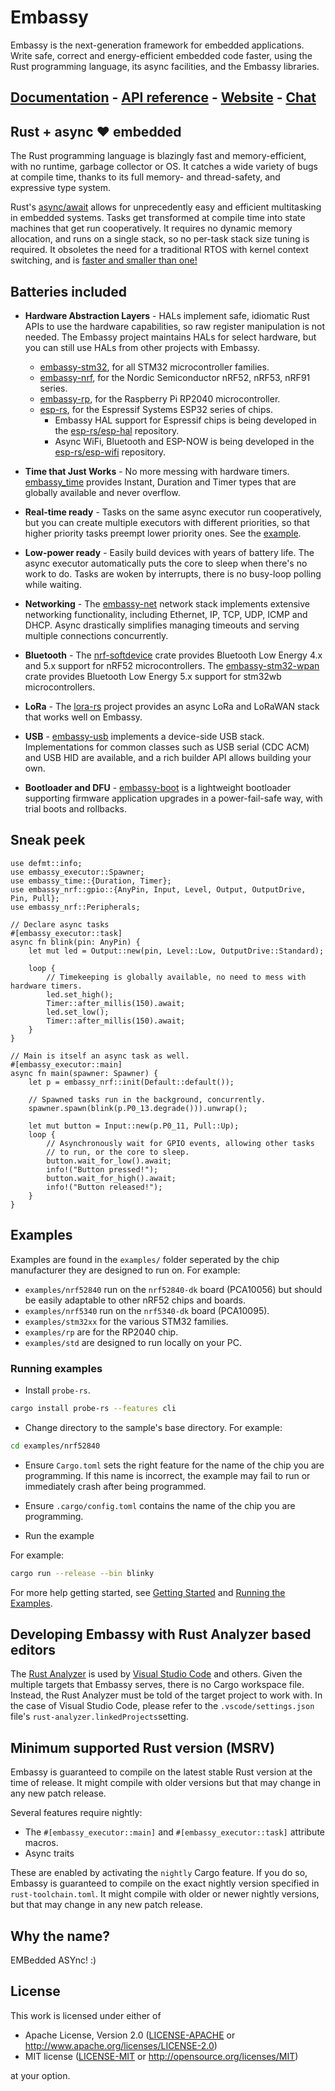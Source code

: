 # Embassy

Embassy is the next-generation framework for embedded applications. Write safe, correct and energy-efficient embedded code faster, using the Rust programming language, its async facilities, and the Embassy libraries.

## <a href="https://embassy.dev/dev/index.html">Documentation</a> - <a href="https://docs.embassy.dev/">API reference</a> - <a href="https://embassy.dev/">Website</a> - <a href="https://matrix.to/#/#embassy-rs:matrix.org">Chat</a>
## Rust + async ❤️ embedded

The Rust programming language is blazingly fast and memory-efficient, with no runtime, garbage collector or OS. It catches a wide variety of bugs at compile time, thanks to its full memory- and thread-safety, and expressive type system. 

Rust's <a href="https://rust-lang.github.io/async-book/">async/await</a> allows for unprecedently easy and efficient multitasking in embedded systems. Tasks get transformed at compile time into state machines that get run cooperatively. It requires no dynamic memory allocation, and runs on a single stack,  so no per-task stack size tuning is required. It obsoletes the need for a traditional RTOS with kernel context switching, and is <a href="https://tweedegolf.nl/en/blog/65/async-rust-vs-rtos-showdown">faster and smaller than one!</a>

## Batteries included

- **Hardware Abstraction Layers** - HALs implement safe, idiomatic Rust APIs to use the hardware capabilities, so raw register manipulation is not needed. The Embassy project maintains HALs for select hardware, but you can still use HALs from other projects with Embassy.
  - <a href="https://docs.embassy.dev/embassy-stm32/">embassy-stm32</a>, for all STM32 microcontroller families.
  - <a href="https://docs.embassy.dev/embassy-nrf/">embassy-nrf</a>, for the Nordic Semiconductor nRF52, nRF53, nRF91 series.
  - <a href="https://docs.embassy.dev/embassy-rp/">embassy-rp</a>, for the Raspberry Pi RP2040 microcontroller.
  - <a href="https://github.com/esp-rs">esp-rs</a>, for the Espressif Systems ESP32 series of chips.
    - Embassy HAL support for Espressif chips is being developed in the [esp-rs/esp-hal](https://github.com/esp-rs/esp-hal) repository.
    - Async WiFi, Bluetooth and ESP-NOW is being developed in the [esp-rs/esp-wifi](https://github.com/esp-rs/esp-wifi) repository.

- **Time that Just Works** - 
No more messing with hardware timers. <a href="https://docs.embassy.dev/embassy-time">embassy_time</a> provides Instant, Duration and Timer types that are globally available and never overflow.

- **Real-time ready** - 
Tasks on the same async executor run cooperatively, but you can create multiple executors with different priorities, so that higher priority tasks preempt lower priority ones. See the <a href="https://github.com/embassy-rs/embassy/blob/master/examples/nrf52840/src/bin/multiprio.rs">example</a>.

- **Low-power ready** - 
Easily build devices with years of battery life. The async executor automatically puts the core to sleep when there's no work to do. Tasks are woken by interrupts, there is no busy-loop polling while waiting.
 
- **Networking** - 
The <a href="https://docs.embassy.dev/embassy-net/">embassy-net</a> network stack implements extensive networking functionality, including Ethernet, IP, TCP, UDP, ICMP and DHCP. Async drastically simplifies managing timeouts and serving multiple connections concurrently.

- **Bluetooth** - 
The <a href="https://github.com/embassy-rs/nrf-softdevice">nrf-softdevice</a> crate provides Bluetooth Low Energy 4.x and 5.x support for nRF52 microcontrollers.
The <a href="https://github.com/embassy-rs/embassy/tree/main/embassy-stm32-wpan">embassy-stm32-wpan</a> crate provides Bluetooth Low Energy 5.x support for stm32wb microcontrollers.

- **LoRa** - The <a href="https://github.com/lora-rs/lora-rs">lora-rs</a> project provides an async LoRa and LoRaWAN stack that works well on Embassy.

- **USB** - 
<a href="https://docs.embassy.dev/embassy-usb/">embassy-usb</a> implements a device-side USB stack. Implementations for common classes such as USB serial (CDC ACM) and USB HID are available, and a rich builder API allows building your own.

- **Bootloader and DFU** - 
<a href="https://github.com/embassy-rs/embassy/tree/master/embassy-boot">embassy-boot</a> is a lightweight bootloader supporting firmware application upgrades in a power-fail-safe way, with trial boots and rollbacks.


## Sneak peek

```rust,ignore
use defmt::info;
use embassy_executor::Spawner;
use embassy_time::{Duration, Timer};
use embassy_nrf::gpio::{AnyPin, Input, Level, Output, OutputDrive, Pin, Pull};
use embassy_nrf::Peripherals;

// Declare async tasks
#[embassy_executor::task]
async fn blink(pin: AnyPin) {
    let mut led = Output::new(pin, Level::Low, OutputDrive::Standard);

    loop {
        // Timekeeping is globally available, no need to mess with hardware timers.
        led.set_high();
        Timer::after_millis(150).await;
        led.set_low();
        Timer::after_millis(150).await;
    }
}

// Main is itself an async task as well.
#[embassy_executor::main]
async fn main(spawner: Spawner) {
    let p = embassy_nrf::init(Default::default());

    // Spawned tasks run in the background, concurrently.
    spawner.spawn(blink(p.P0_13.degrade())).unwrap();

    let mut button = Input::new(p.P0_11, Pull::Up);
    loop {
        // Asynchronously wait for GPIO events, allowing other tasks
        // to run, or the core to sleep.
        button.wait_for_low().await;
        info!("Button pressed!");
        button.wait_for_high().await;
        info!("Button released!");
    }
}
```

## Examples

Examples are found in the `examples/` folder seperated by the chip manufacturer they are designed to run on. For example:

*   `examples/nrf52840` run on the `nrf52840-dk` board (PCA10056) but should be easily adaptable to other nRF52 chips and boards.
*   `examples/nrf5340` run on the `nrf5340-dk` board (PCA10095).
*   `examples/stm32xx` for the various STM32 families.
*   `examples/rp` are for the RP2040 chip.
*   `examples/std` are designed to run locally on your PC.

### Running examples

- Install `probe-rs`.

```bash
cargo install probe-rs --features cli
```

- Change directory to the sample's base directory. For example:

```bash
cd examples/nrf52840
```

- Ensure `Cargo.toml` sets the right feature for the name of the chip you are programming.
  If this name is incorrect, the example may fail to run or immediately crash
  after being programmed.

- Ensure `.cargo/config.toml` contains the name of the chip you are programming.

- Run the example

For example:

```bash
cargo run --release --bin blinky
```

For more help getting started, see [Getting Started][1] and [Running the Examples][2].

## Developing Embassy with Rust Analyzer based editors

The [Rust Analyzer](https://rust-analyzer.github.io/) is used by [Visual Studio Code](https://code.visualstudio.com/)
and others. Given the multiple targets that Embassy serves, there is no Cargo workspace file. Instead, the Rust Analyzer 
must be told of the target project to work with. In the case of Visual Studio Code, 
please refer to the `.vscode/settings.json` file's `rust-analyzer.linkedProjects`setting.

## Minimum supported Rust version (MSRV)

Embassy is guaranteed to compile on the latest stable Rust version at the time of release. It might compile with older versions but that may change in any new patch release.

Several features require nightly:

- The `#[embassy_executor::main]` and `#[embassy_executor::task]` attribute macros.
- Async traits

These are enabled by activating the `nightly` Cargo feature. If you do so, Embassy is guaranteed to compile on the exact nightly version specified in `rust-toolchain.toml`. It might compile with older or newer nightly versions, but that may change in any new patch release.

## Why the name?

EMBedded ASYnc! :)

## License

This work is licensed under either of

- Apache License, Version 2.0 ([LICENSE-APACHE](LICENSE-APACHE) or
  <http://www.apache.org/licenses/LICENSE-2.0>)
- MIT license ([LICENSE-MIT](LICENSE-MIT) or <http://opensource.org/licenses/MIT>)

at your option.

[1]: https://github.com/embassy-rs/embassy/wiki/Getting-Started
[2]: https://github.com/embassy-rs/embassy/wiki/Running-the-Examples
